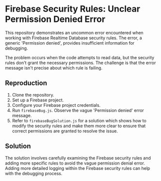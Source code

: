 # Firebase Security Rules: Unclear Permission Denied Error

This repository demonstrates an uncommon error encountered when working with Firebase Realtime Database security rules.  The error, a generic 'Permission denied', provides insufficient information for debugging.

The problem occurs when the code attempts to read data, but the security rules don't grant the necessary permissions. The challenge is that the error message isn't precise about which rule is failing.

## Reproduction

1. Clone the repository.
2. Set up a Firebase project.
3. Configure your Firebase project credentials.
4. Run `firebaseBug.js`.  Observe the vague 'Permission denied' error message.
5. Refer to `firebaseBugSolution.js` for a solution which shows how to modify the security rules and make them more clear to ensure that correct permissions are granted to resolve the issue.

## Solution

The solution involves carefully examining the Firebase security rules and adding more specific rules to avoid the vague permission denial error.  Adding more detailed logging within the Firebase security rules can help with the debugging process.
